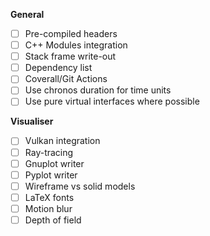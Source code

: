 **General**
- [ ] Pre-compiled headers
- [ ] C++ Modules integration
- [ ] Stack frame write-out
- [ ] Dependency list
- [ ] Coverall/Git Actions
- [ ] Use chronos duration for time units
- [ ] Use pure virtual interfaces where possible

**Visualiser**
- [ ] Vulkan integration
- [ ] Ray-tracing
- [ ] Gnuplot writer
- [ ] Pyplot writer
- [ ] Wireframe vs solid models
- [ ] LaTeX fonts
- [ ] Motion blur
- [ ] Depth of field